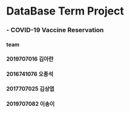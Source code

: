 # DataBase Term Project
### - COVID-19 Vaccine Reservation
#### team
#### 2019707016 김아란
#### 2016741076 오종석
#### 2017707025 김상엽
#### 2019707082 이송이